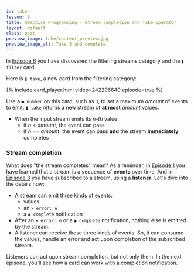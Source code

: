 ```yaml
---
id: take
lesson: 9
title: Reactive Programming - Stream completion and Take operator
layout: default
class: post
preview_image: take/content_preview.jpg
preview_image_alt: Take 3 and complete
---
```


In [Episode 6](/filter) you have discovered the filtering streams category and the `❚ filter` card.

Here is `❚ take`, a new card from the filtering category:

{% include card_player.html video=242296640 episode=true %}

Use a `▬ number` on this card, such as `3`, to set a maximum _amount_ of events to emit. `❚ take` returns a new stream of **at most** _amount_ values:

- When the input stream emits its _n-th_ value:
  - if _n_ < _amount_, the event can pass
  - if _n_ == _amount_, the event can pass **and** the stream **immediately** completes

### Stream completion

What does "the stream completes" mean? As a reminder, in [Episode 1](/fromEvent) you have learned that a stream is a sequence of **events** over time. And in [Episode 3](/listen) you have subscribed to a stream, using a **listener**. Let's dive into the details now:

- A stream can emit three kinds of events:
  - values
  - an `× error: e`
  - a `◉ complete` notification
- After an `× error: e` or a `◉ complete` notification, nothing else is emitted by the stream.
- A listener can receive those three kinds of events. So, it can consume the values, handle an error and act upon completion of the subscribed stream.

Listeners can act upon stream completion, but not only them. In the next episode, you'll see how a card can work with a completion notification. 